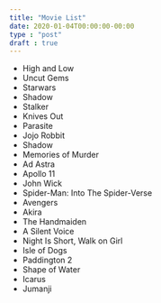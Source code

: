 ```yaml
---
title: "Movie List"
date: 2020-01-04T00:00:00-00:00
type : "post"
draft : true
---
```

* High and Low
* Uncut Gems
* Starwars
* Shadow
* Stalker
* Knives Out
* Parasite
* Jojo Robbit
* Shadow
* Memories of Murder
* Ad Astra
* Apollo 11
* John Wick
* Spider-Man: Into The Spider-Verse
* Avengers
* Akira
* The Handmaiden
* A Silent Voice
* Night Is Short, Walk on Girl
* Isle of Dogs
* Paddington 2
* Shape of Water
* Icarus
* Jumanji
